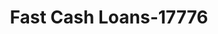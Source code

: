 ---
f_zip-code: 98036
f_state-code: WA
title: Fast Cash Loans-17776
f_phone: 888-378-2274
f_city-only: Lynnwood
f_address: Lynnwood Lynnwood
f_location-unique-id: '17776'
slug: fast-cash-loans-17776
updated-on: '2024-05-30T13:46:58.046Z'
created-on: '2024-05-30T13:36:59.803Z'
published-on: '2024-05-30T13:54:32.469Z'
f_city-state: cms/city/lynnwood-wa.md
f_company: cms/company/fast-cash-loans.md
f_state: cms/state/washington.md
layout: '[payday-loan].html'
tags: payday-loan
---